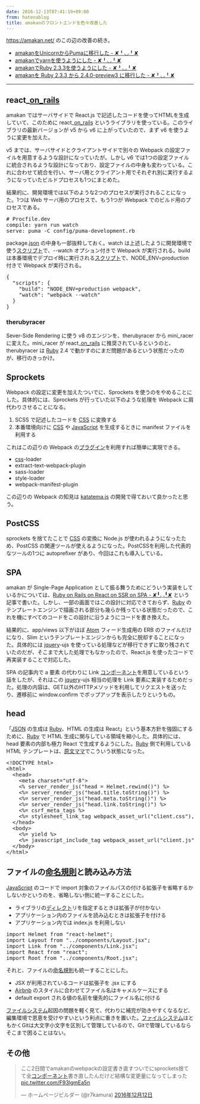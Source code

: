 ```yaml
---
date: 2016-12-13T07:41:19+09:00
from: hatenablog
title: amakanのフロントエンドを色々改善した
---
```


<p><a href="https://amakan.net/">https://amakan.net/</a> のこの辺の改善の続き。</p>

<ul>
<li><a href="http://r7kamura.hatenablog.com/entry/2016/12/08/001413">amakanをUnicornからPumaに移行した - ✘╹◡╹✘</a></li>
<li><a href="http://r7kamura.hatenablog.com/entry/2016/12/08/061203">amakanでyarnを使うようにした - ✘╹◡╹✘</a></li>
<li><a href="http://r7kamura.hatenablog.com/entry/2016/12/09/201115">amakanでRuby 2.3.3を使うようにした - ✘╹◡╹✘</a></li>
<li><a href="http://r7kamura.hatenablog.com/entry/2016/12/10/221600">amakanを Ruby 2.3.3 から 2.4.0-preview3 に移行した - ✘╹◡╹✘</a></li>
</ul>


<hr />

<h2>react_<a class="keyword" href="http://d.hatena.ne.jp/keyword/on_">on_</a><a class="keyword" href="http://d.hatena.ne.jp/keyword/rails">rails</a></h2>

<p>amakan ではサーバサイドで React.js で記述したコードを使ってHTMLを生成していて、このために react_<a class="keyword" href="http://d.hatena.ne.jp/keyword/on_">on_</a><a class="keyword" href="http://d.hatena.ne.jp/keyword/rails">rails</a> というライブラリを使っている。このライブラリの最新バージョンが v5 から v6 に上がっていたので、まず v6 を使うように変更を加えた。</p>

<p>v5 までは、サーバサイドとクライアントサイドで別々の Webpack の設定ファイルを用意するような設計になっていたが。しかし v6 では1つの設定ファイルに統合されるような設計になっており、設定ファイルの中身も変わっている。これに合わせて統合を行い、サーバ用とクライアント用でそれぞれ別に実行するようになっていたビルドプロセスも1つにまとめた。</p>

<p>結果的に、開発環境では以下のような2つのプロセスが実行されることになった。1つは Web サーバ用のプロセスで、もう1つが Webpack でのビルド用のプロセスである。</p>

<pre class="code" data-lang="" data-unlink># Procfile.dev
compile: yarn run watch
serve: puma -C config/puma-development.rb</pre>


<p>package.<a class="keyword" href="http://d.hatena.ne.jp/keyword/json">json</a> の中身も一部抜粋しておく。watch は上述したように開発環境で使う<a class="keyword" href="http://d.hatena.ne.jp/keyword/%A5%B9%A5%AF%A5%EA%A5%D7%A5%C8">スクリプト</a>で、--watch オプション付きで Webpack が実行される。build は本番環境でデプロイ時に実行される<a class="keyword" href="http://d.hatena.ne.jp/keyword/%A5%B9%A5%AF%A5%EA%A5%D7%A5%C8">スクリプト</a>で、NODE_ENV=production 付きで Webpack が実行される。</p>

<pre class="code" data-lang="" data-unlink>{
  &#34;scripts&#34;: {
    &#34;build&#34;: &#34;NODE_ENV=production webpack&#34;,
    &#34;watch&#34;: &#34;webpack --watch&#34;
  }
}</pre>


<h3>therubyracer</h3>

<p>Sever-Side Rendering に使う v8 のエンジンを、therubyracer から mini_racer に変えた。mini_racer が react_<a class="keyword" href="http://d.hatena.ne.jp/keyword/on_">on_</a><a class="keyword" href="http://d.hatena.ne.jp/keyword/rails">rails</a> に推奨されているというのと、therubyracer は <a class="keyword" href="http://d.hatena.ne.jp/keyword/Ruby">Ruby</a> 2.4 で動かすのにまだ問題があるという状態だったのが、移行のきっかけ。</p>

<h2>Sprockets</h2>

<p>Webpack の設定に変更を加えたついでに、Sprockets を使うのをやめることにした。具体的には、Sprockets が行っていた以下のような処理を Webpack に肩代わりさせることになる。</p>

<ol>
<li>SCSS で記述したコードを <a class="keyword" href="http://d.hatena.ne.jp/keyword/CSS">CSS</a> に変換する</li>
<li>本番環境向けに <a class="keyword" href="http://d.hatena.ne.jp/keyword/CSS">CSS</a> や <a class="keyword" href="http://d.hatena.ne.jp/keyword/JavaScript">JavaScript</a> を生成するときに manifest ファイルを利用する</li>
</ol>


<p>これはこの辺りの Webpack の<a class="keyword" href="http://d.hatena.ne.jp/keyword/%A5%D7%A5%E9%A5%B0%A5%A4%A5%F3">プラグイン</a>を利用すれば簡単に実現できる。</p>

<ul>
<li><a class="keyword" href="http://d.hatena.ne.jp/keyword/css">css</a>-loader</li>
<li>extract-text-webpack-plugin</li>
<li>sass-loader</li>
<li>style-loader</li>
<li>webpack-manifest-plugin</li>
</ul>


<p>この辺りの Webpack の知見は <a href="http://r7kamura.hatenablog.com/entry/2016/11/24/030101">katatema.js</a> の開発で得ておいて良かったと思う。</p>

<h2>PostCSS</h2>

<p>sprockets を捨てたことで <a class="keyword" href="http://d.hatena.ne.jp/keyword/CSS">CSS</a> の変換に Node.js が使われるようになったため、PostCSS の関連ツールが使えるようになった。PostCSSを利用した代表的なツールの1つに autoprefixer があり、今回はこれも導入している。</p>

<h2>SPA</h2>

<p>amakan が Single-Page Application として振る舞うためにどういう実装をしているかについては、<a href="http://r7kamura.hatenablog.com/entry/2016/10/10/173610">Ruby on Rails on React on SSR on SPA - ✘╹◡╹✘</a> という記事で書いた。しかし、一部の画面ではこの設計に対応できておらず、<a class="keyword" href="http://d.hatena.ne.jp/keyword/Ruby">Ruby</a> のテンプレートエンジンで描画される部分も幾らか残っている状態だったので、これを機にすべてのコードをこの設計に沿うようにコードを書き換えた。</p>

<p>結果的に、app/views 以下がほぼ <a class="keyword" href="http://d.hatena.ne.jp/keyword/Atom">Atom</a> フィード生成用の ERB のファイルだけになり、Slim というテンプレートエンジンからも完全に脱却することになった。具体的には <a class="keyword" href="http://d.hatena.ne.jp/keyword/jquery">jquery</a>-ujs を使っている処理などが移行できずに取り残されていたのだが、そこまで大した処理でもなかったので、React.js を使ったコードで再実装することで対応した。</p>

<p>SPA の記事内で a 要素 の代わりに Link <a class="keyword" href="http://d.hatena.ne.jp/keyword/%A5%B3%A5%F3%A5%DD%A1%BC%A5%CD%A5%F3%A5%C8">コンポーネント</a>を用意しているという話をしたが、それはこの <a class="keyword" href="http://d.hatena.ne.jp/keyword/jquery">jquery</a>-ujs 相当の処理を Link 要素に実装するためだった。処理の内容は、GET以外のHTTPメソッドを利用してリクエストを送ったり、遷移前に window.confirm でポップアップを表示したりというもの。</p>

<h2>head</h2>

<p>「<a class="keyword" href="http://d.hatena.ne.jp/keyword/JSON">JSON</a> の生成は <a class="keyword" href="http://d.hatena.ne.jp/keyword/Ruby">Ruby</a>、HTML の生成は React」という基本方針を強固にするために、<a class="keyword" href="http://d.hatena.ne.jp/keyword/Ruby">Ruby</a> で HTML 生成に関与している領域を縮小した。具体的には、head 要素の内部も極力 React で生成するようにした。<a class="keyword" href="http://d.hatena.ne.jp/keyword/Ruby">Ruby</a> 側で利用している HTML テンプレートは、<a class="keyword" href="http://d.hatena.ne.jp/keyword/%B8%B6%CA%B8%A5%DE%A5%DE">原文ママ</a>でこういう状態になった。</p>

<pre class="code" data-lang="" data-unlink>&lt;!DOCTYPE html&gt;
&lt;html&gt;
  &lt;head&gt;
    &lt;meta charset=&#34;utf-8&#34;&gt;
    &lt;% server_render_js(&#34;head = Helmet.rewind()&#34;) %&gt;
    &lt;%= server_render_js(&#34;head.title.toString()&#34;) %&gt;
    &lt;%= server_render_js(&#34;head.meta.toString()&#34;) %&gt;
    &lt;%= server_render_js(&#34;head.link.toString()&#34;) %&gt;
    &lt;%= csrf_meta_tags %&gt;
    &lt;%= stylesheet_link_tag webpack_asset_url(&#34;client.css&#34;), media: &#34;all&#34; %&gt;
  &lt;/head&gt;
  &lt;body&gt;
    &lt;%= yield %&gt;
    &lt;%= javascript_include_tag webpack_asset_url(&#34;client.js&#34;) %&gt;
  &lt;/body&gt;
&lt;/html&gt;</pre>


<h2>ファイルの<a class="keyword" href="http://d.hatena.ne.jp/keyword/%CC%BF%CC%BE%B5%AC%C2%A7">命名規則</a>と読み込み方法</h2>

<p><a class="keyword" href="http://d.hatena.ne.jp/keyword/JavaScript">JavaScript</a> のコードで import 対象のファイルパスの付ける拡張子を省略するかしないかというのを、省略しない側に統一することにした。</p>

<ul>
<li>ライブラリの<a class="keyword" href="http://d.hatena.ne.jp/keyword/%A5%C7%A5%A3%A5%EC%A5%AF%A5%C8">ディレクト</a>リを指定するときは拡張子が付かない</li>
<li>アプリケーション内のファイルを読み込むときは拡張子を付ける</li>
<li>アプリケーション内では index.js を利用しない</li>
</ul>


<pre class="code" data-lang="" data-unlink>import Helmet from &#34;react-helmet&#34;;
import Layout from &#34;../components/Layout.jsx&#34;;
import Link from &#34;../components/Link.jsx&#34;;
import React from &#34;react&#34;;
import Root from &#34;../components/Root.jsx&#34;;</pre>


<p>それと、ファイルの<a class="keyword" href="http://d.hatena.ne.jp/keyword/%CC%BF%CC%BE%B5%AC%C2%A7">命名規則</a>も統一することにした。</p>

<ul>
<li>JSX が利用されているコードは拡張子を .jsx にする</li>
<li><a class="keyword" href="http://d.hatena.ne.jp/keyword/Airbnb">Airbnb</a> のスタイルに合わせてファイル名はキャメルケースにする</li>
<li>default export される値の名前を優先的にファイル名に付ける</li>
</ul>


<p><a class="keyword" href="http://d.hatena.ne.jp/keyword/%A5%D5%A5%A1%A5%A4%A5%EB%A5%B7%A5%B9%A5%C6%A5%E0">ファイルシステム</a>起因の問題を軽く見て、代わりに補完が効きやすくなるなど、編集環境で恩恵を受けやすいという利点に重きを置いた。<a class="keyword" href="http://d.hatena.ne.jp/keyword/%A5%D5%A5%A1%A5%A4%A5%EB%A5%B7%A5%B9%A5%C6%A5%E0">ファイルシステム</a>はともかくGitは大文字小文字を区別して管理しているので、Gitで管理しているならそこまで困ることはない。</p>

<h2>その他</h2>

<p><blockquote class="twitter-tweet" data-lang="ja"><p lang="ja" dir="ltr">ここ2日間でamakanのwebpackの設定書き直すついでにsprockets捨てて全<a class="keyword" href="http://d.hatena.ne.jp/keyword/%A5%B3%A5%F3%A5%DD%A1%BC%A5%CD%A5%F3%A5%C8">コンポーネント</a>書き直したんだけど結構な変更量になってしまった <a href="https://t.co/F93lgmEa5n">pic.twitter.com/F93lgmEa5n</a></p>&mdash; ホームページビルダー (@r7kamura) <a href="https://twitter.com/r7kamura/status/808424775622107136">2016年12月12日</a></blockquote><script async src="//platform.twitter.com/widgets.js" charset="utf-8"></script></p>

